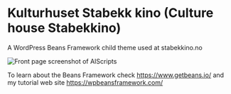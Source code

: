 # Kulturhuset Stabekk kino (Culture house Stabekkino)
A WordPress Beans Framework child theme used at stabekkino.no

![Front page screenshot of AIScripts](https://user-images.githubusercontent.com/5323259/44140193-9d087a2c-a079-11e8-9803-9fbcc5a3c5e9.jpg "Screenshot")

To learn about the Beans Framework check https://www.getbeans.io/ and 
my tutorial web site https://wpbeansframework.com/
